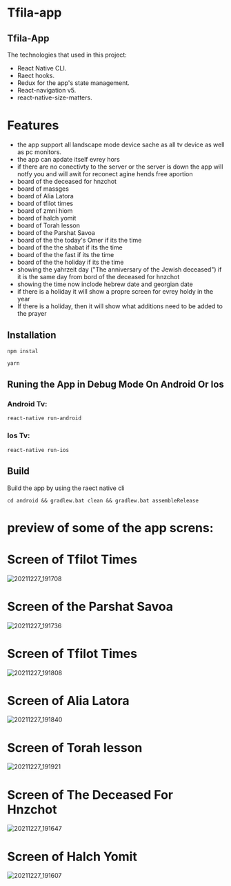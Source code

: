# Tfila-app


## Tfila-App

The technologies that used in this project:

- React Native CLI.
- Raect hooks.
- Redux for the app's state management.
- React-navigation v5.
- react-native-size-matters.

# Features

- the app support all landscape mode device sache as all tv device as well as pc monitors.
- the app can apdate itself evrey  hors
- if there are no conectivty to the server or the server is down the app will notfy you and will awit for reconect agine hends free aportion
- board of the deceased for hnzchot
- board of massges
- board of Alia Latora
- board of tfilot times
- board of zmni hiom
- board of halch yomit
- board of Torah lesson 
- board of the Parshat Savoa
- board of the the today's Omer if its the time
- board of the the shabat if its the time
- board of the the fast if its the time
- board of the the holiday if its the time
- showing the yahrzeit day ("The anniversary of the Jewish deceased") if it is the same day from bord of the deceased for hnzchot
- showing the time now inclode hebrew date and georgian date
- if there is a holiday it will show a propre screen for evrey holdy in the year
- If there is a holiday, then it will show what additions need to be added to the prayer


## Installation
```
npm instal

yarn

```
## Runing the App in Debug Mode On Android Or Ios

### Android Tv: 
```
react-native run-android
```
### Ios Tv:
```
react-native run-ios
```


## Build

Build the app by using the raect native cli

```
cd android && gradlew.bat clean && gradlew.bat assembleRelease
```

# preview of some of the app screns:

# Screen of Tfilot Times

![20211227_191708](https://user-images.githubusercontent.com/71942613/156555835-71f215fc-61b3-4abd-a77b-64830f33a317.jpg)

# Screen of the Parshat Savoa

![20211227_191736](https://user-images.githubusercontent.com/71942613/156556148-162392c8-d038-41bc-8284-547605d1e6e5.jpg)

# Screen of Tfilot Times

![20211227_191808](https://user-images.githubusercontent.com/71942613/156556694-8736d8e5-79e9-4d90-a177-9edd55a96d10.jpg)

# Screen of Alia Latora

![20211227_191840](https://user-images.githubusercontent.com/71942613/156556833-06790e2a-7bd9-4603-a7f3-6b08aa30e3f7.jpg)

# Screen of Torah lesson

![20211227_191921](https://user-images.githubusercontent.com/71942613/156557376-675b8ed0-aca4-4b77-8893-4e94b21cb307.jpg)

# Screen of The Deceased For Hnzchot

![20211227_191647](https://user-images.githubusercontent.com/71942613/156557613-18e1ecd4-37e3-481e-83bf-c5895dd75f32.jpg)

# Screen of Halch Yomit

![20211227_191607](https://user-images.githubusercontent.com/71942613/156557788-2a490785-8206-4db1-8399-e649308f1cc7.jpg)
